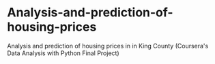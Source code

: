 # Analysis-and-prediction-of-housing-prices
Analysis and prediction of housing prices in in King County (Coursera's Data Analysis with Python Final Project)
